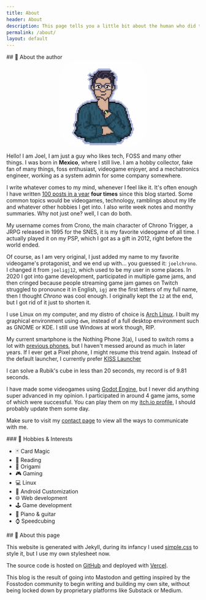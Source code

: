 ```yaml
---
title: About
header: About
description: This page tells you a little bit about the human who did this, and some extra info about this site.
permalink: /about/
layout: default
---
```

<article markdown="1">
## 👤 About the author

<img src="/assets/img/pfp2.png" alt="My profile pic" class="img" style="display: block; border-radius:20%;margin-left: auto; margin-right: auto; width: 45%; opacity:.95"> 

Hello! I am Joel, I am just a guy who likes tech, FOSS and many other things. I was born in **Mexico**, where I still live. I am a hobby collector, fake fan of many things, foss enthusiast, videogame enjoyer, and a mechatronics engineer, working as a system admin for some company somewhere.

I write whatever comes to my mind, whenever I feel like it. It's often enough I have written [100 posts in a year](https://100daystooffload.com) **four times** since this blog started. Some common topics would be videogames, technology, ramblings about my life and whatever other hobbies I get into. I also write week notes and monthy summaries. Why not just one? well, I can do both.

My username comes from Crono, the main character of Chrono Trigger, a JRPG released in 1995 for the SNES, it is my favorite videogame of all time. I actually played it on my PSP, which I got as a gift in 2012, right before the world ended.

Of course, as I am very original, I just added my name to my favorite videogame's protagonist, and we end up with... you guessed it: `joelchrono`. I changed it from `joeligj12`, which used to be my user in some places. In 2020 I got into game development, participated in multiple game jams, and then cringed because people streaming game jam games on Twitch struggled to pronounce it in English, `igj` are the first letters of my full name, then I thought *Chrono* was cool enough. I originally kept the `12` at the end, but I got rid of it just to shorten it.

I use Linux on my computer, and my distro of choice is [Arch Linux](https://archlinux.org). I built my graphical environment using `dwm`, instead of a full desktop environment such as GNOME or KDE. I still use Windows at work though, RIP.

My current smartphone is the Nothing Phone 3(a), I used to switch roms a lot with [previous phones](/blog/the-smartphones-i've-owned-so-far/), but I haven't messed around as much in later years. If I ever get a Pixel phone, I might resume this trend again. Instead of the default launcher, I currently prefer [KISS Launcher](https://kisslauncher.com/)

I can solve a Rubik's cube in less than 20 seconds, my record is of 9.81 seconds.

I have made some videogames using [Godot Engine](https://godotengine.org), but I never did anything super advanced in my opinion. I participated in around 4 game jams, some of which were successful. You can play them on my [itch.io profile](https://joelchrono.itch.io), I should probably update them some day.

Make sure to visit my [contact page](/contact/) to view all the ways to communicate with me.


</article>

<article markdown="1">
### 🍿 Hobbies & Interests 

* 🃏 Card Magic 
* 📖 Reading 
* 📃 Origami 
* 🎮 Gaming
* 💻 Linux 
* 📱 Android Customization 
* 🌐 Web development 
* 🕹️ Game development
* 🎹 Piano & guitar 
* ⌚ Speedcubing
</article>


<article markdown="1" >
## 📰 About this page

This website is generated with Jekyll, during its infancy I used [simple.css](https://simplecss.org) to style it, but I use my own stylesheet now.

The source code is hosted on [GitHub](https://github.com/joelchrono12/jekyll-site-test.css) and deployed with [Vercel](https://vercel.app).

This blog is the result of going into Mastodon and getting inspired by the Fosstodon community to begin writing and building my own site, without being locked down by proprietary platforms like Substack or Medium.


</article>
